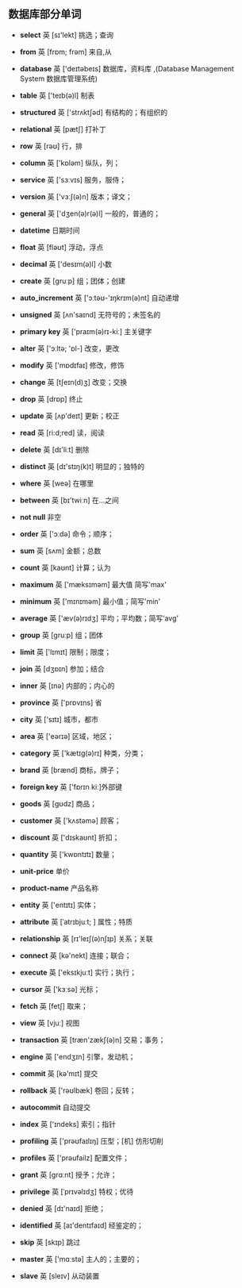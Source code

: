 ## 数据库部分单词

- **select**  英  [sɪ'lekt]  挑选；查询

- **from** 英  [frɒm; frəm] 来自,从

- **database**   英  ['deɪtəbeɪs]  数据库，资料库 ,(Database Management System 数据库管理系统)

- **table**   英  ['teɪb(ə)l] 制表

- **structured**  英  ['strʌktʃəd] 有结构的；有组织的


- **relational**  英  [pætʃ]  打补丁

- **row**   英  [rəʊ] 行，排

- **column**    英  ['kɒləm] 纵队，列；

- **service**   英  ['sɜːvɪs]    服务，服侍；

- **version**   英  ['vɜːʃ(ə)n]   版本；译文；


- **general**  英  ['dʒen(ə)r(ə)l]  一般的，普通的；

- **datetime**  日期时间

- **float** 英  [fləʊt] 浮动，浮点

- **decimal** 英  ['desɪm(ə)l] 小数

- **create**  英  [gruːp]  组；团体；创建


- **auto_increment**  英  ['ɔːtəʊ-'ɪŋkrɪm(ə)nt] 自动递增

- **unsigned** 英  [ʌn'saɪnd] 无符号的；未签名的

- **primary key** 英 ['praɪm(ə)rɪ-kiː] 主关键字 

- **alter**  英  ['ɔːltə; 'ɒl-]  改变，更改

- **modify** 英  ['mɒdɪfaɪ]  修改，修饰


- **change** 英  [tʃeɪn(d)ʒ] 改变；交换

- **drop** 英  [drɒp] 终止

- **update** 英  [ʌp'deɪt]  更新；校正

- **read** 英 [ri:d;red] 读，阅读

- **delete** 英  [dɪ'liːt] 删除

- **distinct**  英  [dɪ'stɪŋ(k)t] 明显的；独特的

- **where** 英  [weə] 在哪里

- **between** 英  [bɪ'twiːn]  在…之间

- **not null**  非空

- **order** 英  ['ɔːdə] 命令；顺序；


- **sum** 英  [sʌm] 金额；总数
- **count** 英  [kaʊnt]  计算；认为
- **maximum** 英  ['mæksɪməm]  最大值 简写'max'  
- **minimum** 英  ['mɪnɪməm] 最小值；简写'min'
- **average** 英  ['æv(ə)rɪdʒ] 平均；平均数；简写‘avg’
- **group**  英  [gruːp]  组；团体
- **limit** 英  ['lɪmɪt] 限制；限度；
- **join** 英  [dʒɒɪn] 参加；结合
- **inner** 英  [ɪnə]  内部的；内心的
- **province** 英  ['prɒvɪns] 省


- **city** 英  ['sɪtɪ]  城市，都市

- **area** 英  ['eərɪə] 区域，地区；

- **category**  英  ['kætɪg(ə)rɪ]  种类，分类；

- **brand** 英  [brænd]  商标，牌子；

- **foreign key** 英  ['fɒrɪn kiː]外部键

- **goods** 英  [ɡʊdz] 商品；

- **customer** 英  ['kʌstəmə] 顾客；


- **discount** 英  ['dɪskaʊnt]  折扣；

- **quantity** 英  ['kwɒntɪtɪ]  数量；

- **unit-price** 单价

- **product-name** 产品名称

- **entity** 英  ['entɪtɪ]  实体；


- **attribute**  英  [ˈatrɪbjuːt; ] 属性；特质

- **relationship** 英  [rɪ'leɪʃ(ə)nʃɪp]  关系；关联

- **connect** 英  [kə'nekt]  连接；联合；

- **execute** 英  ['eksɪkjuːt] 实行；执行；

- **cursor** 英  ['kɜːsə] 光标； 


- **fetch** 英  [fetʃ]  取来；

- **view**  英  [vjuː]  视图

- **transaction** 英  [træn'zækʃ(ə)n]  交易；事务；

- **engine** 英  ['endʒɪn] 引擎，发动机；

- **commit** 英  [kə'mɪt]  提交

- **rollback** 英  ['rəʊlbæk] 卷回；反转；


- **autocommit**  自动提交

- **index**  英  ['ɪndeks] 索引；指针

- **profiling**  英  ['prəʊfaɪlɪŋ]  压型；[机] 仿形切削

- **profiles** 英  ['prəufailz]  配置文件；

- **grant** 英  [grɑːnt]  授予；允许；


- **privilege** 英  [ˈprɪvəlɪdʒ]  特权；优待

- **denied** 英  [dɪ'naɪd]  拒绝；

- **identified**  英  [aɪ'dentɪfaɪd]  经鉴定的；

- **skip** 英  [skɪp] 跳过

- **master** 英  ['mɑːstə]  主人的；主要的；

- **slave** 英  [sleɪv] 从动装置